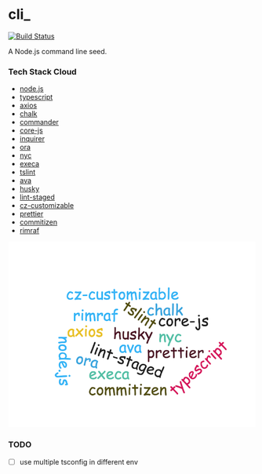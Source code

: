 # cli\_

[![Build Status](https://travis-ci.org/aikin/cli_.svg?branch=master)](https://travis-ci.org/aikin/cli_)

A Node.js command line seed.


### Tech Stack Cloud

 * [node.js](https://github.com/nodejs/node)
 * [typescript](https://github.com/Microsoft/TypeScript)
 * [axios](https://github.com/axios/axios)
 * [chalk](https://github.com/chalk/chalk)
 * [commander](https://github.com/tj/commander.js)
 * [core-js](https://github.com/zloirock/core-js)
 * [inquirer](https://github.com/zloirock/core-js)
 * [ora](https://github.com/sindresorhus/ora)
 * [nyc](https://github.com/istanbuljs/nyc)
 * [execa](https://github.com/sindresorhus/execa)
 * [tslint](https://github.com/palantir/tslint)
 * [ava](https://github.com/avajs/ava)
 * [husky](https://github.com/typicode/husky)
 * [lint-staged](https://github.com/okonet/lint-staged)
 * [cz-customizable](https://github.com/leonardoanalista/cz-customizable)
 * [prettier](https://github.com/prettier/prettier)
 * [commitizen](https://github.com/commitizen/cz-cli)
 * [rimraf](https://github.com/isaacs/rimraf)


<img src='./tech-stack-word-cloud.png' width='600px' />


### TODO
- [ ] use multiple tsconfig in different env
